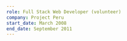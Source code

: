 ```yaml
---
role: Full Stack Web Developer (volunteer)
company: Project Peru
start_date: March 2008
end_date: September 2011
---
```


